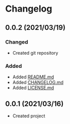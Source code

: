 # Changelog

## 0.0.2 (2021/03/19)
### Changed
- Created git repository
### Added
- Added [README.md](README.md)
- Added [CHANGELOG.md](CHANGELOG.md)
- Added [LICENSE.md](LICENSE.md)

## 0.0.1 (2021/03/16)
- Created project